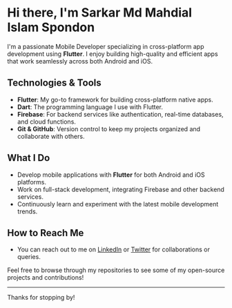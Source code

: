 # Hi there, I'm Sarkar Md Mahdial Islam Spondon 

I'm a passionate Mobile Developer specializing in cross-platform app development using **Flutter**. I enjoy building high-quality and efficient apps that work seamlessly across both Android and iOS.

## Technologies & Tools
- **Flutter**: My go-to framework for building cross-platform native apps.
- **Dart**: The programming language I use with Flutter.
- **Firebase**: For backend services like authentication, real-time databases, and cloud functions.
- **Git & GitHub**: Version control to keep my projects organized and collaborate with others.

##  What I Do
- Develop mobile applications with **Flutter** for both Android and iOS platforms.
- Work on full-stack development, integrating Firebase and other backend services.
- Continuously learn and experiment with the latest mobile development trends.

## How to Reach Me
- You can reach out to me on [LinkedIn](https://www.linkedin.com/) or [Twitter](https://twitter.com/) for collaborations or queries.

Feel free to browse through my repositories to see some of my open-source projects and contributions!

---

Thanks for stopping by! 

